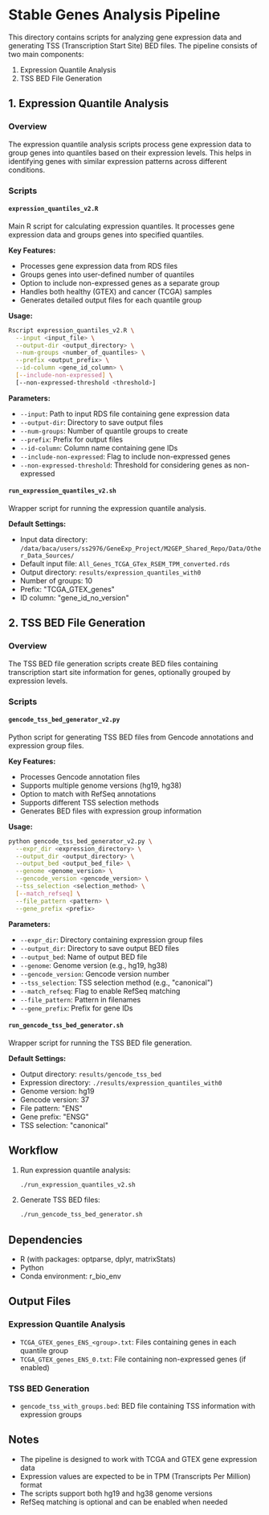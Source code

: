 # Stable Genes Analysis Pipeline

This directory contains scripts for analyzing gene expression data and generating TSS (Transcription Start Site) BED files. The pipeline consists of two main components:

1. Expression Quantile Analysis
2. TSS BED File Generation

## 1. Expression Quantile Analysis

### Overview
The expression quantile analysis scripts process gene expression data to group genes into quantiles based on their expression levels. This helps in identifying genes with similar expression patterns across different conditions.

### Scripts

#### `expression_quantiles_v2.R`
Main R script for calculating expression quantiles. It processes gene expression data and groups genes into specified quantiles.

**Key Features:**
- Processes gene expression data from RDS files
- Groups genes into user-defined number of quantiles
- Option to include non-expressed genes as a separate group
- Handles both healthy (GTEX) and cancer (TCGA) samples
- Generates detailed output files for each quantile group

**Usage:**
```bash
Rscript expression_quantiles_v2.R \
  --input <input_file> \
  --output-dir <output_directory> \
  --num-groups <number_of_quantiles> \
  --prefix <output_prefix> \
  --id-column <gene_id_column> \
  [--include-non-expressed] \
  [--non-expressed-threshold <threshold>]
```

**Parameters:**
- `--input`: Path to input RDS file containing gene expression data
- `--output-dir`: Directory to save output files
- `--num-groups`: Number of quantile groups to create
- `--prefix`: Prefix for output files
- `--id-column`: Column name containing gene IDs
- `--include-non-expressed`: Flag to include non-expressed genes
- `--non-expressed-threshold`: Threshold for considering genes as non-expressed

#### `run_expression_quantiles_v2.sh`
Wrapper script for running the expression quantile analysis.

**Default Settings:**
- Input data directory: `/data/baca/users/ss2976/GeneExp_Project/M2GEP_Shared_Repo/Data/Other_Data_Sources/`
- Default input file: `All_Genes_TCGA_GTex_RSEM_TPM_converted.rds`
- Output directory: `results/expression_quantiles_with0`
- Number of groups: 10
- Prefix: "TCGA_GTEX_genes"
- ID column: "gene_id_no_version"

## 2. TSS BED File Generation

### Overview
The TSS BED file generation scripts create BED files containing transcription start site information for genes, optionally grouped by expression levels.

### Scripts

#### `gencode_tss_bed_generator_v2.py`
Python script for generating TSS BED files from Gencode annotations and expression group files.

**Key Features:**
- Processes Gencode annotation files
- Supports multiple genome versions (hg19, hg38)
- Option to match with RefSeq annotations
- Supports different TSS selection methods
- Generates BED files with expression group information

**Usage:**
```bash
python gencode_tss_bed_generator_v2.py \
  --expr_dir <expression_directory> \
  --output_dir <output_directory> \
  --output_bed <output_bed_file> \
  --genome <genome_version> \
  --gencode_version <gencode_version> \
  --tss_selection <selection_method> \
  [--match_refseq] \
  --file_pattern <pattern> \
  --gene_prefix <prefix>
```

**Parameters:**
- `--expr_dir`: Directory containing expression group files
- `--output_dir`: Directory to save output BED files
- `--output_bed`: Name of output BED file
- `--genome`: Genome version (e.g., hg19, hg38)
- `--gencode_version`: Gencode version number
- `--tss_selection`: TSS selection method (e.g., "canonical")
- `--match_refseq`: Flag to enable RefSeq matching
- `--file_pattern`: Pattern in filenames
- `--gene_prefix`: Prefix for gene IDs

#### `run_gencode_tss_bed_generator.sh`
Wrapper script for running the TSS BED file generation.

**Default Settings:**
- Output directory: `results/gencode_tss_bed`
- Expression directory: `./results/expression_quantiles_with0`
- Genome version: hg19
- Gencode version: 37
- File pattern: "ENS"
- Gene prefix: "ENSG"
- TSS selection: "canonical"

## Workflow

1. Run expression quantile analysis:
   ```bash
   ./run_expression_quantiles_v2.sh
   ```

2. Generate TSS BED files:
   ```bash
   ./run_gencode_tss_bed_generator.sh
   ```

## Dependencies

- R (with packages: optparse, dplyr, matrixStats)
- Python
- Conda environment: r_bio_env

## Output Files

### Expression Quantile Analysis
- `TCGA_GTEX_genes_ENS_<group>.txt`: Files containing genes in each quantile group
- `TCGA_GTEX_genes_ENS_0.txt`: File containing non-expressed genes (if enabled)

### TSS BED Generation
- `gencode_tss_with_groups.bed`: BED file containing TSS information with expression groups

## Notes

- The pipeline is designed to work with TCGA and GTEX gene expression data
- Expression values are expected to be in TPM (Transcripts Per Million) format
- The scripts support both hg19 and hg38 genome versions
- RefSeq matching is optional and can be enabled when needed
